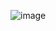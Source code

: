 ![image](https://user-images.githubusercontent.com/39836645/96944981-c95d4800-14b2-11eb-9509-0357eea92ad1.png)
